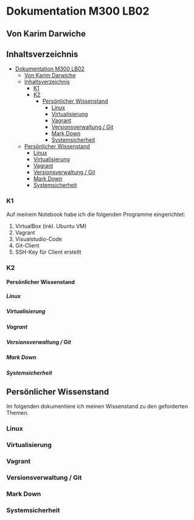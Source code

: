 # Dokumentation M300 LB02
## Von Karim Darwiche

## Inhaltsverzeichnis

- [Dokumentation M300 LB02](#dokumentation-m300-lb02)
  - [Von Karim Darwiche](#von-karim-darwiche)
  - [Inhaltsverzeichnis](#inhaltsverzeichnis)
    - [K1](#k1)
    - [K2](#k2)
      - [Persönlicher Wissenstand](#persönlicher-wissenstand)
        - [Linux](#linux)
        - [Virtualisierung](#virtualisierung)
        - [Vagrant](#vagrant)
        - [Versionsverwaltung / Git](#versionsverwaltung--git)
        - [Mark Down](#mark-down)
        - [Systemsicherheit](#systemsicherheit)
  - [Persönlicher Wissenstand](#persönlicher-wissenstand-1)
    - [Linux](#linux-1)
    - [Virtualisierung](#virtualisierung-1)
    - [Vagrant](#vagrant-1)
    - [Versionsverwaltung / Git](#versionsverwaltung--git-1)
    - [Mark Down](#mark-down-1)
    - [Systemsicherheit](#systemsicherheit-1)

### K1
Auf meinem Notebook habe ich die folgenden Programme eingerichtet:
1. VirtualBox (inkl. Ubuntu VM)
2. Vagrant
3. Visualstudio-Code
4. Git-Client
5. SSH-Key für Client erstellt

### K2
#### Persönlicher Wissenstand
##### Linux

##### Virtualisierung

##### Vagrant

##### Versionsverwaltung / Git

##### Mark Down

##### Systemsicherheit


## Persönlicher Wissenstand
Im folgenden dokumentiere ich meinen Wissenstand zu den geforderten Themen.

### Linux

### Virtualisierung

### Vagrant

### Versionsverwaltung / Git

### Mark Down

### Systemsicherheit